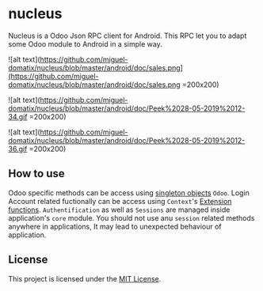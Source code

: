 # nucleus

Nucleus is a Odoo Json RPC client for Android. This RPC let you to adapt some Odoo module to Android in a simple way.

![alt text](https://github.com/miguel-domatix/nucleus/blob/master/android/doc/sales.png](https://github.com/miguel-domatix/nucleus/blob/master/android/doc/sales.png =200x200)

![alt text](https://github.com/miguel-domatix/nucleus/blob/master/android/doc/Peek%2028-05-2019%2012-34.gif =200x200)

![alt text](https://github.com/miguel-domatix/nucleus/blob/master/android/doc/Peek%2028-05-2019%2012-36.gif =200x200)

## How to use

Odoo specific methods can be access using [singleton objects](https://kotlinlang.org/docs/reference/object-declarations.html#object-declarations) `Odoo`.
Login Account related fuctionally can be access using `Context`'s [Extension functions](https://kotlinlang.org/docs/reference/extensions.html#extension-functions).
`Authentification` as well as `Sessions` are managed inside application's `core` module. You should not use anu `session` related methods anywhere in applications, It may lead to unexpected behaviour of application.

## License

This project is licensed under the [MIT License](http://opensource.org/licenses/MIT).


